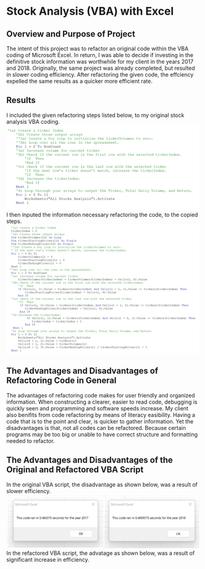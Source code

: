 # Stock Analysis (VBA) with Excel
## Overview and Purpose of Project
The intent of this project was to refactor an original code within the VBA coding of Microsoft Excel. In return, I was able to decide if investing in the definitive stock information was worthwhile for my client in the years 2017 and 2018. Originally, the same project was already completed, but resulted in slower coding efficiency. After refactoring the given code, the effciency expelled the same results as a quicker more efficient rate. 
## Results
I included the given refactoring steps listed below, to my original stock analysis VBA coding.
![VBA_Challenge_Given](VBA_Challenge_Given.png)
I then inputed the information necessary refactoring the code, to the copied steps.
![VBA_Challenge_Updated_Coding](VBA_Challenge_Updated_Coding.png)
## The Advantages and Disadvantages of Refactoring Code in General
The advantages of refactoring code makes for user friendly and organized information. When constructing a clearer, easier to read code, debugging is quickly seen and programming and software speeds increase. My client also benifits from code refactoring by means of literacy easibility. Having a code that is to the point and clear, is quicker to gather information. Yet the disadvantages is that, not all codes can be refactored. Because certain programs may be too big or unable to have correct structure and formatting needed to refactor.
## The Advantages and Disadvantages of the Original and Refactored VBA Script
In the original VBA script, the disadvantage as shown below, was a result of slower efficiency. 
![VBA_Challenge_Original](VBA_Challenge_Original.png)
In the refactored VBA script, the advatage as shown below, was a result of significant increase in efficiency.
